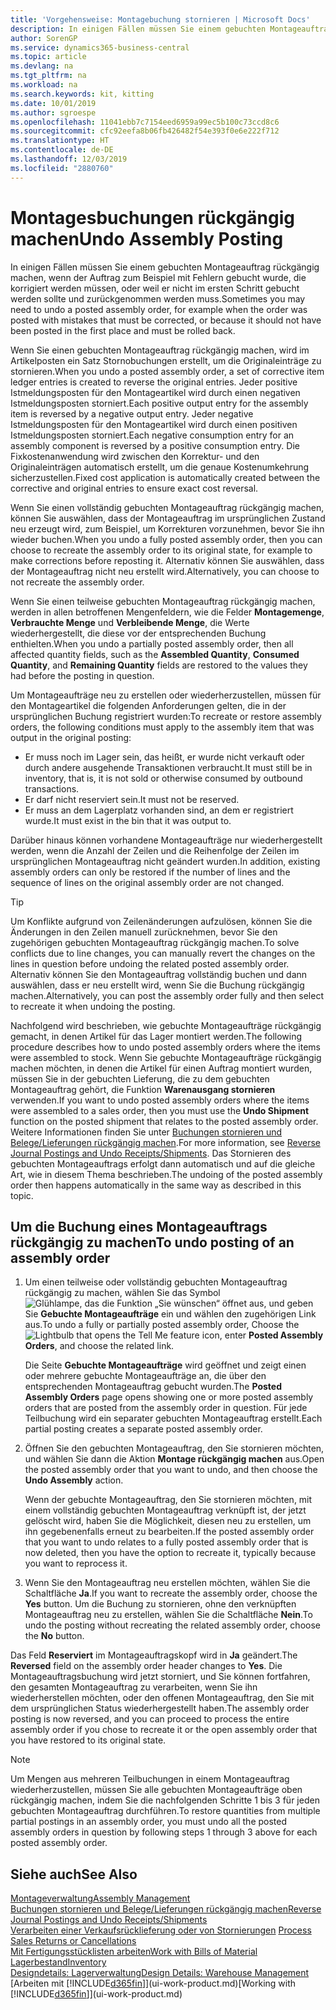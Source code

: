 ```yaml
---
title: 'Vorgehensweise: Montagebuchung stornieren | Microsoft Docs'
description: In einigen Fällen müssen Sie einem gebuchten Montageauftrag rückgängig machen, wenn der Auftrag zum Beispiel mit Fehlern gebucht wurde, die korrigiert werden müssen, oder weil er nicht im ersten Schritt gebucht werden sollte und zurückgenommen werden muss.
author: SorenGP
ms.service: dynamics365-business-central
ms.topic: article
ms.devlang: na
ms.tgt_pltfrm: na
ms.workload: na
ms.search.keywords: kit, kitting
ms.date: 10/01/2019
ms.author: sgroespe
ms.openlocfilehash: 11041ebb7c7154eed6959a99ec5b100c73ccd8c6
ms.sourcegitcommit: cfc92eefa8b06fb426482f54e393f0e6e222f712
ms.translationtype: HT
ms.contentlocale: de-DE
ms.lasthandoff: 12/03/2019
ms.locfileid: "2880760"
---
```

# <a name="undo-assembly-posting"></a><span data-ttu-id="52bf2-103">Montagesbuchungen rückgängig machen</span><span class="sxs-lookup"><span data-stu-id="52bf2-103">Undo Assembly Posting</span></span>
<span data-ttu-id="52bf2-104">In einigen Fällen müssen Sie einem gebuchten Montageauftrag rückgängig machen, wenn der Auftrag zum Beispiel mit Fehlern gebucht wurde, die korrigiert werden müssen, oder weil er nicht im ersten Schritt gebucht werden sollte und zurückgenommen werden muss.</span><span class="sxs-lookup"><span data-stu-id="52bf2-104">Sometimes you may need to undo a posted assembly order, for example when the order was posted with mistakes that must be corrected, or because it should not have been posted in the first place and must be rolled back.</span></span>

<span data-ttu-id="52bf2-105">Wenn Sie einen gebuchten Montageauftrag rückgängig machen, wird im Artikelposten ein Satz Stornobuchungen erstellt, um die Originaleinträge zu stornieren.</span><span class="sxs-lookup"><span data-stu-id="52bf2-105">When you undo a posted assembly order, a set of corrective item ledger entries is created to reverse the original entries.</span></span> <span data-ttu-id="52bf2-106">Jeder positive Istmeldungsposten für den Montageartikel wird durch einen negativen Istmeldungsposten storniert.</span><span class="sxs-lookup"><span data-stu-id="52bf2-106">Each positive output entry for the assembly item is reversed by a negative output entry.</span></span> <span data-ttu-id="52bf2-107">Jeder negative Istmeldungsposten für den Montageartikel wird durch einen positiven Istmeldungsposten storniert.</span><span class="sxs-lookup"><span data-stu-id="52bf2-107">Each negative consumption entry for an assembly component is reversed by a positive consumption entry.</span></span> <span data-ttu-id="52bf2-108">Die Fixkostenanwendung wird zwischen den Korrektur- und den Originaleinträgen automatisch erstellt, um die genaue Kostenumkehrung sicherzustellen.</span><span class="sxs-lookup"><span data-stu-id="52bf2-108">Fixed cost application is automatically created between the corrective and original entries to ensure exact cost reversal.</span></span>  

<span data-ttu-id="52bf2-109">Wenn Sie einen vollständig gebuchten Montageauftrag rückgängig machen, können Sie auswählen, dass der Montageauftrag im ursprünglichen Zustand neu erzeugt wird, zum Beispiel, um Korrekturen vorzunehmen, bevor Sie ihn wieder buchen.</span><span class="sxs-lookup"><span data-stu-id="52bf2-109">When you undo a fully posted assembly order, then you can choose to recreate the assembly order to its original state, for example to make corrections before reposting it.</span></span> <span data-ttu-id="52bf2-110">Alternativ können Sie auswählen, dass der Montageauftrag nicht neu erstellt wird.</span><span class="sxs-lookup"><span data-stu-id="52bf2-110">Alternatively, you can choose to not recreate the assembly order.</span></span>  

<span data-ttu-id="52bf2-111">Wenn Sie einen teilweise gebuchten Montageauftrag rückgängig machen, werden in allen betroffenen Mengenfeldern, wie die Felder **Montagemenge**, **Verbrauchte Menge** und **Verbleibende Menge**, die Werte wiederhergestellt, die diese vor der entsprechenden Buchung enthielten.</span><span class="sxs-lookup"><span data-stu-id="52bf2-111">When you undo a partially posted assembly order, then all affected quantity fields, such as the **Assembled Quantity**, **Consumed Quantity**, and **Remaining Quantity** fields are restored to the values they had before the posting in question.</span></span>  

<span data-ttu-id="52bf2-112">Um Montageaufträge neu zu erstellen oder wiederherzustellen, müssen für den Montageartikel die folgenden Anforderungen gelten, die in der ursprünglichen Buchung registriert wurden:</span><span class="sxs-lookup"><span data-stu-id="52bf2-112">To recreate or restore assembly orders, the following conditions must apply to the assembly item that was output in the original posting:</span></span>  

-   <span data-ttu-id="52bf2-113">Er muss noch im Lager sein, das heißt, er wurde nicht verkauft oder durch andere ausgehende Transaktionen verbraucht.</span><span class="sxs-lookup"><span data-stu-id="52bf2-113">It must still be in inventory, that is, it is not sold or otherwise consumed by outbound transactions.</span></span>  
-   <span data-ttu-id="52bf2-114">Er darf nicht reserviert sein.</span><span class="sxs-lookup"><span data-stu-id="52bf2-114">It must not be reserved.</span></span>  
-   <span data-ttu-id="52bf2-115">Er muss an dem Lagerplatz vorhanden sind, an dem er registriert wurde.</span><span class="sxs-lookup"><span data-stu-id="52bf2-115">It must exist in the bin that it was output to.</span></span>  

<span data-ttu-id="52bf2-116">Darüber hinaus können vorhandene Montageaufträge nur wiederhergestellt werden, wenn die Anzahl der Zeilen und die Reihenfolge der Zeilen im ursprünglichen Montageauftrag nicht geändert wurden.</span><span class="sxs-lookup"><span data-stu-id="52bf2-116">In addition, existing assembly orders can only be restored if the number of lines and the sequence of lines on the original assembly order are not changed.</span></span>  

> [!TIP]  
>  <span data-ttu-id="52bf2-117">Um Konflikte aufgrund von Zeilenänderungen aufzulösen, können Sie die Änderungen in den Zeilen manuell zurücknehmen, bevor Sie den zugehörigen gebuchten Montageauftrag rückgängig machen.</span><span class="sxs-lookup"><span data-stu-id="52bf2-117">To solve conflicts due to line changes, you can manually revert the changes on the lines in question before undoing the related posted assembly order.</span></span> <span data-ttu-id="52bf2-118">Alternativ können Sie den Montageauftrag vollständig buchen und dann auswählen, dass er neu erstellt wird, wenn Sie die Buchung rückgängig machen.</span><span class="sxs-lookup"><span data-stu-id="52bf2-118">Alternatively, you can post the assembly order fully and then select to recreate it when undoing the posting.</span></span>  

<span data-ttu-id="52bf2-119">Nachfolgend wird beschrieben, wie gebuchte Montageaufträge rückgängig gemacht, in denen Artikel für das Lager montiert werden.</span><span class="sxs-lookup"><span data-stu-id="52bf2-119">The following procedure describes how to undo posted assembly orders where the items were assembled to stock.</span></span> <span data-ttu-id="52bf2-120">Wenn Sie gebuchte Montageaufträge rückgängig machen möchten, in denen die Artikel für einen Auftrag montiert wurden, müssen Sie in der gebuchten Lieferung, die zu dem gebuchten Montageauftrag gehört, die Funktion **Warenausgang stornieren** verwenden.</span><span class="sxs-lookup"><span data-stu-id="52bf2-120">If you want to undo posted assembly orders where the items were assembled to a sales order, then you must use the **Undo Shipment** function on the posted shipment that relates to the posted assembly order.</span></span> <span data-ttu-id="52bf2-121">Weitere Informationen finden Sie unter [Buchungen stornieren und Belege/Lieferungen rückgängig machen](finance-how-reverse-journal-posting.md).</span><span class="sxs-lookup"><span data-stu-id="52bf2-121">For more information, see [Reverse Journal Postings and Undo Receipts/Shipments](finance-how-reverse-journal-posting.md).</span></span> <span data-ttu-id="52bf2-122">Das Stornieren des gebuchten Montageauftrags erfolgt dann automatisch und auf die gleiche Art, wie in diesem Thema beschrieben.</span><span class="sxs-lookup"><span data-stu-id="52bf2-122">The undoing of the posted assembly order then happens automatically in the same way as described in this topic.</span></span>  

## <a name="to-undo-posting-of-an-assembly-order"></a><span data-ttu-id="52bf2-123">Um die Buchung eines Montageauftrags rückgängig zu machen</span><span class="sxs-lookup"><span data-stu-id="52bf2-123">To undo posting of an assembly order</span></span>  
1.  <span data-ttu-id="52bf2-124">Um einen teilweise oder vollständig gebuchten Montageauftrag rückgängig zu machen, wählen Sie das Symbol ![Glühlampe, das die Funktion „Sie wünschen“ öffnet](media/ui-search/search_small.png "Was möchten Sie tun?") aus, und geben Sie **Gebuchte Montageaufträge** ein und wählen den zugehörigen Link aus.</span><span class="sxs-lookup"><span data-stu-id="52bf2-124">To undo a fully or partially posted assembly order, Choose the ![Lightbulb that opens the Tell Me feature](media/ui-search/search_small.png "Tell me what you want to do") icon, enter **Posted Assembly Orders**, and choose the related link.</span></span>  

    <span data-ttu-id="52bf2-125">Die Seite **Gebuchte Montageaufträge** wird geöffnet und zeigt einen oder mehrere gebuchte Montageaufträge an, die über den entsprechenden Montageauftrag gebucht wurden.</span><span class="sxs-lookup"><span data-stu-id="52bf2-125">The **Posted Assembly Orders** page opens showing one or more posted assembly orders that are posted from the assembly order in question.</span></span> <span data-ttu-id="52bf2-126">Für jede Teilbuchung wird ein separater gebuchten Montageauftrag erstellt.</span><span class="sxs-lookup"><span data-stu-id="52bf2-126">Each partial posting creates a separate posted assembly order.</span></span>  
2.  <span data-ttu-id="52bf2-127">Öffnen Sie den gebuchten Montageauftrag, den Sie stornieren möchten, und wählen Sie dann die Aktion **Montage rückgängig machen** aus.</span><span class="sxs-lookup"><span data-stu-id="52bf2-127">Open the posted assembly order that you want to undo, and then choose the **Undo Assembly** action.</span></span>  

    <span data-ttu-id="52bf2-128">Wenn der gebuchte Montageauftrag, den Sie stornieren möchten, mit einem vollständig gebuchten Montageauftrag verknüpft ist, der jetzt gelöscht wird, haben Sie die Möglichkeit, diesen neu zu erstellen, um ihn gegebenenfalls erneut zu bearbeiten.</span><span class="sxs-lookup"><span data-stu-id="52bf2-128">If the posted assembly order that you want to undo relates to a fully posted assembly order that is now deleted, then you have the option to recreate it, typically because you want to reprocess it.</span></span>  
3.  <span data-ttu-id="52bf2-129">Wenn Sie den Montageauftrag neu erstellen möchten, wählen Sie die Schaltfläche **Ja**.</span><span class="sxs-lookup"><span data-stu-id="52bf2-129">If you want to recreate the assembly order, choose the **Yes** button.</span></span> <span data-ttu-id="52bf2-130">Um die Buchung zu stornieren, ohne den verknüpften Montageauftrag neu zu erstellen, wählen Sie die Schaltfläche **Nein**.</span><span class="sxs-lookup"><span data-stu-id="52bf2-130">To undo the posting without recreating the related assembly order, choose the **No** button.</span></span>  

<span data-ttu-id="52bf2-131">Das Feld **Reserviert** im Montageauftragskopf wird in **Ja** geändert.</span><span class="sxs-lookup"><span data-stu-id="52bf2-131">The **Reversed** field on the assembly order header changes to **Yes**.</span></span> <span data-ttu-id="52bf2-132">Die Montageauftragsbuchung wird jetzt storniert, und Sie können fortfahren, den gesamten Montageauftrag zu verarbeiten, wenn Sie ihn wiederherstellen möchten, oder den offenen Montageauftrag, den Sie mit dem ursprünglichen Status wiederhergestellt haben.</span><span class="sxs-lookup"><span data-stu-id="52bf2-132">The assembly order posting is now reversed, and you can proceed to process the entire assembly order if you chose to recreate it or the open assembly order that you have restored to its original state.</span></span>  

> [!NOTE]  
>  <span data-ttu-id="52bf2-133">Um Mengen aus mehreren Teilbuchungen in einem Montageauftrag wiederherzustellen, müssen Sie alle gebuchten Montageaufträge oben rückgängig machen, indem Sie die nachfolgenden Schritte 1 bis 3 für jeden gebuchten Montageauftrag durchführen.</span><span class="sxs-lookup"><span data-stu-id="52bf2-133">To restore quantities from multiple partial postings in an assembly order, you must undo all the posted assembly orders in question by following steps 1 through 3 above for each posted assembly order.</span></span>  

## <a name="see-also"></a><span data-ttu-id="52bf2-134">Siehe auch</span><span class="sxs-lookup"><span data-stu-id="52bf2-134">See Also</span></span>  
[<span data-ttu-id="52bf2-135">Montageverwaltung</span><span class="sxs-lookup"><span data-stu-id="52bf2-135">Assembly Management</span></span>](assembly-assemble-items.md)  
[<span data-ttu-id="52bf2-136">Buchungen stornieren und Belege/Lieferungen rückgängig machen</span><span class="sxs-lookup"><span data-stu-id="52bf2-136">Reverse Journal Postings and Undo Receipts/Shipments</span></span>](finance-how-reverse-journal-posting.md)  
<span data-ttu-id="52bf2-137">[Verarbeiten einer Verkaufsrücklieferung oder von Stornierungen](sales-how-process-sales-returns-cancellations.md)  </span><span class="sxs-lookup"><span data-stu-id="52bf2-137">[Process Sales Returns or Cancellations](sales-how-process-sales-returns-cancellations.md)  </span></span>  
[<span data-ttu-id="52bf2-138">Mit Fertigungsstücklisten arbeiten</span><span class="sxs-lookup"><span data-stu-id="52bf2-138">Work with Bills of Material</span></span>](inventory-how-work-BOMs.md)  
[<span data-ttu-id="52bf2-139">Lagerbestand</span><span class="sxs-lookup"><span data-stu-id="52bf2-139">Inventory</span></span>](inventory-manage-inventory.md)  
[<span data-ttu-id="52bf2-140">Designdetails: Lagerverwaltung</span><span class="sxs-lookup"><span data-stu-id="52bf2-140">Design Details: Warehouse Management</span></span>](design-details-warehouse-management.md)  
<span data-ttu-id="52bf2-141">[Arbeiten mit [!INCLUDE[d365fin](includes/d365fin_md.md)]](ui-work-product.md)</span><span class="sxs-lookup"><span data-stu-id="52bf2-141">[Working with [!INCLUDE[d365fin](includes/d365fin_md.md)]](ui-work-product.md)</span></span>
